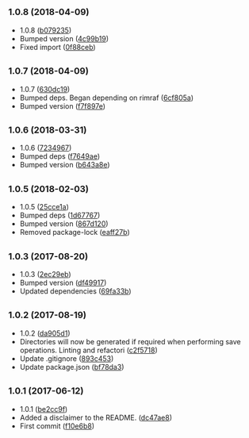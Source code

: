 <a name="1.0.8"></a>
## <small>1.0.8 (2018-04-09)</small>

* 1.0.8 ([b079235](https://github.com/wessberg/filesaver/commit/b079235))
* Bumped version ([4c99b19](https://github.com/wessberg/filesaver/commit/4c99b19))
* Fixed import ([0f88ceb](https://github.com/wessberg/filesaver/commit/0f88ceb))



<a name="1.0.7"></a>
## <small>1.0.7 (2018-04-09)</small>

* 1.0.7 ([630dc19](https://github.com/wessberg/filesaver/commit/630dc19))
* Bumped deps. Began depending on rimraf ([6cf805a](https://github.com/wessberg/filesaver/commit/6cf805a))
* Bumped version ([f7f897e](https://github.com/wessberg/filesaver/commit/f7f897e))



<a name="1.0.6"></a>
## <small>1.0.6 (2018-03-31)</small>

* 1.0.6 ([7234967](https://github.com/wessberg/filesaver/commit/7234967))
* Bumped deps ([f7649ae](https://github.com/wessberg/filesaver/commit/f7649ae))
* Bumped version ([b643a8e](https://github.com/wessberg/filesaver/commit/b643a8e))



<a name="1.0.5"></a>
## <small>1.0.5 (2018-02-03)</small>

* 1.0.5 ([25cce1a](https://github.com/wessberg/filesaver/commit/25cce1a))
* Bumped deps ([1d67767](https://github.com/wessberg/filesaver/commit/1d67767))
* Bumped version ([867d120](https://github.com/wessberg/filesaver/commit/867d120))
* Removed package-lock ([eaff27b](https://github.com/wessberg/filesaver/commit/eaff27b))



<a name="1.0.3"></a>
## <small>1.0.3 (2017-08-20)</small>

* 1.0.3 ([2ec29eb](https://github.com/wessberg/filesaver/commit/2ec29eb))
* Bumped version ([df49917](https://github.com/wessberg/filesaver/commit/df49917))
* Updated dependencies ([69fa33b](https://github.com/wessberg/filesaver/commit/69fa33b))



<a name="1.0.2"></a>
## <small>1.0.2 (2017-08-19)</small>

* 1.0.2 ([da905d1](https://github.com/wessberg/filesaver/commit/da905d1))
* Directories will now be generated if required when performing save operations. Linting and refactori ([c2f5718](https://github.com/wessberg/filesaver/commit/c2f5718))
* Update .gitignore ([893c453](https://github.com/wessberg/filesaver/commit/893c453))
* Update package.json ([bf78da3](https://github.com/wessberg/filesaver/commit/bf78da3))



<a name="1.0.1"></a>
## <small>1.0.1 (2017-06-12)</small>

* 1.0.1 ([be2cc9f](https://github.com/wessberg/filesaver/commit/be2cc9f))
* Added a disclaimer to the README. ([dc47ae8](https://github.com/wessberg/filesaver/commit/dc47ae8))
* First commit ([f10e6b8](https://github.com/wessberg/filesaver/commit/f10e6b8))



